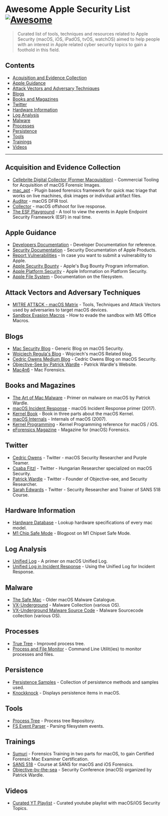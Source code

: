 # Awesome Apple Security List [![Awesome](https://awesome.re/badge-flat.svg)](https://awesome.re)

> Curated list of tools, techniques and resources related to Apple Security (macOS, iOS, iPadOS, tvOS, watchOS) aimed to help people with an interest in Apple related cyber security topics to gain a foothold in this field.

## Contents

- [Acquisition and Evidence Collection](#acquisition-and-evidence-collection)
- [Apple Guidance](#apple-guidance)
- [Attack Vectors and Adversary Techniques](#attack-vectors-and-adversary-techniques)
- [Blogs](#blogs)
- [Books and Magazines](#books-and-magazines)
- [Twitter](#twitter)
- [Hardware Information](#hardware-information)
- [Log Analysis](#log-analysis)
- [Malware](#malware)
- [Processes](#processes)
- [Persistence](#persistence)
- [Tools](#tools)
- [Trainings](#trainings)
- [Videos](#videos)

---

## Acquisition and Evidence Collection

- [Cellebrite Digital Collector (Former Macquisition)](https://cellebrite.com/en/digital-collector/) - Commercial Tooling for Acquisition of macOS Forensic Images.
- [mac_apt](https://github.com/ydkhatri/mac_apt) - Plugin based forensics framework for quick mac triage that works on live machines, disk images or individual artifact files.
- [Auditor](https://github.com/jipegit/OSXAuditor) - macOS DFIR tool.
- [Collector](https://github.com/yelp/osxcollector) - macOS offshoot for live response.
- [The ESF Playground](https://themittenmac.com/the-esf-playground/) - A tool to view the events in Apple Endpoint Security Framework (ESF) in real time.

## Apple Guidance

- [Developers Documentation](https://developer.apple.com/documentation/foundation?preferredLanguage=oc) - Developer Documentation for reference.
- [Security Documentation](https://support.apple.com/en-gb/guide/security/welcome/we) - Security Documentation of Apple Products.
- [Report Vulnerabilities](https://support.apple.com/en-gb/HT20122) - In case you want to submit a vulnerability to Apple.
- [Apple Security Bounty](https://developer.apple.com/security-bounty) - Apple's Bug Bounty Program information.
- [Apple Platform Security](https://manuals.info.apple.com/MANUALS/1000/MA1902/en_GB/apple-platform-security-guide-b.pd) - Apple Information on Platform Security.
- [Apple File System](https://developer.apple.com/documentation/foundation/file_system/about_apple_file_system) - Documentation on the filesystem.

## Attack Vectors and Adversary Techniques

- [MITRE ATT&CK - macOS Matrix](https://attack.mitre.org/matrices/enterprise/macos/) - Tools, Techniques and Attack Vectors used by adversaries to target macOS devices.
- [Sandbox Evasion Macros](https://www.mdsec.co.uk/2018/08/escaping-the-sandbox-microsoft-office-on-macos/) - How to evade the sandbox with MS Office Macros.

## Blogs

- [Mac Security Blog](https://www.intego.com/mac-security-blog/) - Generic Blog on macOS Security.
- [Wojciech Regula's Blog](https://wojciechregula.blog/post/) - Wojciech's macOS Related blog.
- [Cedric Owens Medium Blog](https://cedowens.medium.com) - Cedric Owens Blog on macOS Security. 
- [Objective-See by Patrick Wardle](https://objective-see.com/) - Patrick Wardle's Website.
- [Mac4n6](https://www.mac4n6.com/) - Mac Forensics.


## Books and Magazines

- [The Art of Mac Malware](https://taomm.org/) - Primer on malware on macOS by Patrick Wardle.
- [macOS Incident Response](https://www.amazon.com/OS-Incident-Response-Scripting-Analysis-ebook/dp/B01FHOHHVS) - macOS Incident Response primer (2017).
- [Kernel Book](http://newosxbook.com/index.php) - Book in three parts about the macOS Kernel.
- [macOS Internals](https://www.amazon.com/Mac-OS-Internals-Systems-Approach-ebook/dp/B004Y4UTLI/) - Internals of macOS (2007).
- [Kernel Programming](https://www.amazon.com/OS-X-iOS-Kernel-Programming/dp/1430235365/) - Kernel Programming reference for macOS / iOS.
- [eForensics Magazine](https://eforensicsmag.com/product/macos-forensics/) - Magazine for (macOS) Forensics.

## Twitter

- [Cedric Owens](https://twitter.com/cedowens) - Twitter - macOS Security Researcher and Purple Teamer.
- [Csaba Fitzl](https://twitter.com/theevilbit) - Twitter - Hungarian Researcher specialized on macOS Security.
- [Patrick Wardle](https://twitter.com/patrickwardle) - Twitter - Founder of Objective-see, and Security Researcher.
- [Sarah Edwards](https://twitter.com/iamevltwin) - Twitter - Security Researcher and Trainer of SANS 518 Course.


## Hardware Information

- [Hardware Database](https://everymac.com/) - Lookup hardware specifications of every mac model.
- [M1 Chip Safe Mode](https://eclecticlight.co/2022/01/17/what-does-safe-mode-do-to-an-m1-mac/) - Blogpost on M1 Chipset Safe Mode.

## Log Analysis

- [Unified Log](https://eclecticlight.co/2018/03/20/macos-unified-log-2-content-and-extraction/) - A primer on macOS Unified Log.
- [Unified Log in Incident Response](https://www.crowdstrike.com/blog/how-to-leverage-apple-unified-log-for-incident-response/) - Using the Unified Log for Incident Response.

## Malware

- [The Safe Mac](https://www.thesafemac.com/mmg-catalog/) - Older macOS Malware Catalogue.
- [VX-Underground](https://www.vx-underground.org/archive/VxHeaven/vl.php.html) - Malware Collection (various OS).
- [VX-Underground Malware Source Code](https://github.com/vxunderground/MalwareSourceCode) - Malware Sourcecode collection (various OS).

## Processes

- [True Tree](https://themittenmac.com/the-truetree-concept/) - Improved process tree.
- [Process and File Monitor](https://objective-see.com/products/utilities.html) - Command Line Utilit(ies) to monitor processes and files.

## Persistence

- [Persistence Samples](https://theevilbit.github.io/categories/persistence/) - Collection of persistence methods and samples used.
- [Knockknock](https://objective-see.com/products/knockknock.html) - Displays persistence items in macOS.

## Tools

- [Process Tree](https://github.com/ydkhatri/mac_apt/tree/729630c8bbe7a73cce3ca330305d3301a919cb07) - Process tree Repository.
- [FS Event Parser](https://github.com/dlcowen/FSEventsParser) - Parsing filesystem events.

## Trainings

- [Sumuri](https://sumuri.com/mac-training/) - Forensics Training in two parts for macOS, to gain Certified Forensic Mac Examiner Certification.
- [SANS 518](https://www.sans.org/cyber-security-courses/mac-and-ios-forensic-analysis-and-incident-response/) - Course at SANS for macOS and iOS Forensics.
- [Objective-by-the-sea](https://objectivebythesea.org/v5/index.html) - Security Conference (macOS) organized by Patrick Wardle.

## Videos

- [Curated YT Playlist](https://www.youtube.com/playlist?list=PL-zBXVr8oElPpEuhuTON7qE4k6iVh0zMv) - Curated youtube playlist with macOS/iOS Security Topics.
